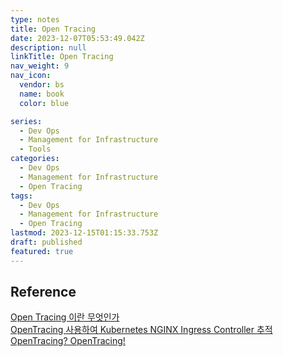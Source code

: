 ```yaml
---
type: notes
title: Open Tracing
date: 2023-12-07T05:53:49.042Z
description: null
linkTitle: Open Tracing
nav_weight: 9
nav_icon:
  vendor: bs
  name: book
  color: blue

series:
  - Dev Ops
  - Management for Infrastructure
  - Tools
categories:
  - Dev Ops
  - Management for Infrastructure
  - Open Tracing
tags:
  - Dev Ops
  - Management for Infrastructure
  - Open Tracing
lastmod: 2023-12-15T01:15:33.753Z
draft: published
featured: true
---
```


## Reference

[Open Tracing 이란 무엇인가](https://haleyryu.gitbook.io/engineer/open-tracing/open-tracing)  
[OpenTracing 사용하여 Kubernetes NGINX Ingress Controller 추적](https://nginxstore.com/blog/kubernetes/opentracing-%EC%82%AC%EC%9A%A9%ED%95%98%EC%97%AC-kubernetes-nginx-ingress-controller-%EC%B6%94%EC%A0%81/)  
[OpenTracing? OpenTracing!](https://www.nurinamu.com/dev/2020/02/26/opentracing/)
